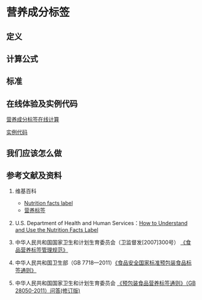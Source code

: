 # 营养成分标签

## 定义

## 计算公式

## 标准

## 在线体验及实例代码

[营养成分标签在线计算](https://jsfiddle.net/quanbinn/ozqs7hfa/)

[实例代码]()

## 我们应该怎么做


## 参考文献及资料

1. 维基百科
	- [Nutrition facts label](https://en.wikipedia.org/wiki/Nutrition_facts_label)
	- [营养标签](https://zh.wikipedia.org/wiki/%E7%87%9F%E9%A4%8A%E6%A8%99%E7%B1%A4)

2. U.S. Department of Health and Human Services：[How to Understand and Use the Nutrition Facts Label](http://www.fda.gov/Food/IngredientsPackagingLabeling/LabelingNutrition/ucm274593.htm)

3. 中华人民共和国国家卫生和计划生育委员会（卫监督发[2007]300号） [《食品营养标签管理规范》](http://www.nhfpc.gov.cn/sps/s3593/200804/e6c1613d28004cf095546ab84723834b.shtml)

4. 中华人民共和国卫生部（GB 7718—2011）[《食品安全国家标准预包装食品标签通则》](http://www.nhfpc.gov.cn/zwgkzt/psp/201106/51950/files/e84256474d1445919246b4a41a87f172.pdf)

5. 中华人民共和国国家卫生和计划生育委员会 [《预包装食品营养标签通则》（GB 28050-2011）问答(修订版)](http://www.nhfpc.gov.cn/sps/s3594/201402/6f68ec6692594cf28d190cb47b770c11.shtml)